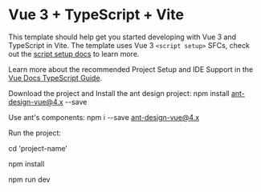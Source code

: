 # Vue 3 + TypeScript + Vite

This template should help get you started developing with Vue 3 and TypeScript in Vite. The template uses Vue 3 `<script setup>` SFCs, check out the [script setup docs](https://v3.vuejs.org/api/sfc-script-setup.html#sfc-script-setup) to learn more.

Learn more about the recommended Project Setup and IDE Support in the [Vue Docs TypeScript Guide](https://vuejs.org/guide/typescript/overview.html#project-setup).

Download the project and Install the ant design project:
npm install ant-design-vue@4.x --save

Use ant's components:
npm i --save ant-design-vue@4.x

Run the project:

cd 'project-name'

npm install 

npm run dev


